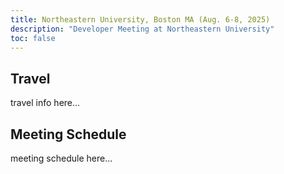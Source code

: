 ```yaml
---
title: Northeastern University, Boston MA (Aug. 6-8, 2025)
description: "Developer Meeting at Northeastern University"
toc: false
---
```

## Travel

travel info here...

## Meeting Schedule

meeting schedule here...
